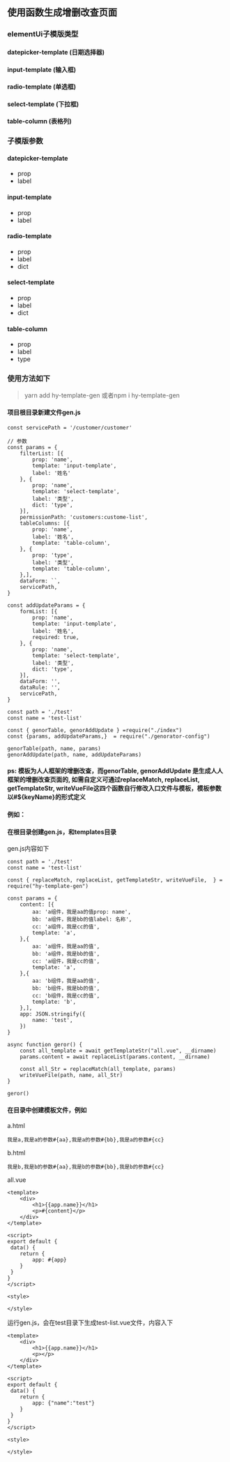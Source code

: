 ## 使用函数生成增删改查页面

### elementUi子模版类型
#### datepicker-template (日期选择器)
#### input-template (输入框)
#### radio-template (单选框)
#### select-template (下拉框)
#### table-column (表格列)

### 子模版参数
#### datepicker-template
- prop
- label
#### input-template
- prop
- label
#### radio-template
- prop
- label
- dict
#### select-template
- prop
- label
- dict
#### table-column
- prop
- label
- type

### 使用方法如下
> yarn add hy-template-gen 或者npm i hy-template-gen


#### 项目根目录新建文件gen.js
```
const servicePath = '/customer/customer'

// 参数
const params = {
    filterList: [{
        prop: 'name',
        template: 'input-template',
        label: '姓名'
    }, {
        prop: 'name',
        template: 'select-template',
        label: '类型',
        dict: 'type',
    }],
    permissionPath: 'customers:custome-list',
    tableColumns: [{
        prop: 'name',
        label: '姓名',
        template: 'table-column',
    }, {
        prop: 'type',
        label: '类型',
        template: 'table-column',
    },],
    dataForm: ``,
    servicePath,
}

const addUpdateParams = {
    formList: [{
        prop: 'name',
        template: 'input-template',
        label: '姓名',
        required: true,
    }, {
        prop: 'name',
        template: 'select-template',
        label: '类型',
        dict: 'type',
    }],
    dataForm: '',
    dataRule: '',
    servicePath,
}

const path = './test'
const name = 'test-list'

const { genorTable, genorAddUpdate } =require("./index")
const {params, addUpdateParams,}  = require("./genorator-config")

genorTable(path, name, params)
genorAddUpdate(path, name, addUpdateParams)
```

#### ps: 模板为人人框架的增删改查，而genorTable, genorAddUpdate 是生成人人框架的增删改查页面的, 如需自定义可通过replaceMatch, replaceList, getTemplateStr, writeVueFile这四个函数自行修改入口文件与模板，模板参数以#${keyName}的形式定义

#### 例如：
#### 在根目录创建gen.js，和templates目录
gen.js内容如下
```
const path = './test'
const name = 'test-list'

const { replaceMatch, replaceList, getTemplateStr, writeVueFile,  } = require("hy-template-gen")

const params = {
    content: [{
        aa: 'a组件，我是aa的值prop: name',
        bb: 'a组件，我是bb的值label: 名称',
        cc: 'a组件，我是cc的值',
        template: 'a',
    },{
        aa: 'a组件，我是aa的值',
        bb: 'a组件，我是bb的值',
        cc: 'a组件，我是cc的值',
        template: 'a',
    },{
        aa: 'b组件，我是aa的值',
        bb: 'b组件，我是bb的值',
        cc: 'b组件，我是cc的值',
        template: 'b',
    },],
    app: JSON.stringify({
        name: 'test',
    })
}

async function geror() {
    const all_template = await getTemplateStr("all.vue", __dirname)
    params.content = await replaceList(params.content, __dirname)

    const all_Str = replaceMatch(all_template, params)
    writeVueFile(path, name, all_Str)
}

geror()
```
#### 在目录中创建模板文件，例如
a.html
```
我是a,我是a的参数#{aa},我是a的参数#{bb},我是a的参数#{cc}
```
b.html
```
我是b,我是b的参数#{aa},我是b的参数#{bb},我是b的参数#{cc}
```
all.vue
```
<template>
    <div>
        <h1>{{app.name}}</h1>
        <p>#{content}</p>
    </div>
</template>

<script>
export default {
 data() {
    return {
        app: #{app}
    }
 }
}
</script>

<style>

</style>
```
运行gen.js，会在test目录下生成test-list.vue文件，内容入下
```
<template>
    <div>
        <h1>{{app.name}}</h1>
        <p></p>
    </div>
</template>

<script>
export default {
 data() {
    return {
        app: {"name":"test"}
    }
 }
}
</script>

<style>

</style>
```